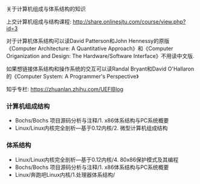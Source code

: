 关于计算机组成与体系结构的知识

上交计算机组成与结构课程: http://share.onlinesjtu.com/course/view.php?id=3

对于计算机体系结构可以读David Patterson和John Hennessy的原版《Computer Architecture: A Quantitative Approach》和《Computer Origanization and Design: The Hardware/Software Interface》不用读中文版. 

如果想链接体系结构和操作系统的交互可以读Randal Bryant和David O'Hallaron的《Computer System: A Programmer's Perspective》

知乎专栏: https://zhuanlan.zhihu.com/UEFIBlog

### 计算机组成结构

- Bochs/Bochs 项目源码分析与注释/1. x86体系结构与PC系统概要
- Linux/Linux内核完全剖析—基于0.12内核/2. 微型计算机组成结构

### 体系结构

- Linux/Linux内核完全剖析—基于0.12内核/4. 80x86保护模式及其编程
- Bochs/Bochs 项目源码分析与注释/1. x86体系结构与PC系统概要
- Linux/奔跑吧Linux内核/1.处理器体系结构/